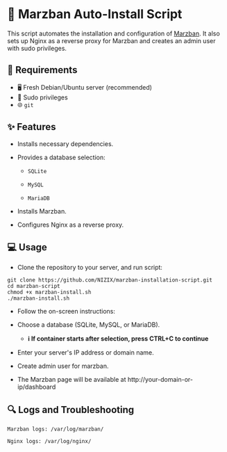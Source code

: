 # 🚀 Marzban Auto-Install Script
This script automates the installation and configuration of [Marzban](https://github.com/Gozargah/Marzban). It also sets up Nginx as a reverse proxy for Marzban and creates an admin user with sudo privileges.

## 🎯 Requirements
- 🖥️ Fresh Debian/Ubuntu server (recommended)
- 🔑 Sudo privileges
- 🌐 `git`

## ✨ Features
- Installs necessary dependencies.

- Provides a database selection:

  - `SQLite`

  - `MySQL`

  - `MariaDB`

- Installs Marzban.

- Configures Nginx as a reverse proxy.

## 💻 Usage
- Clone the repository to your server, and run script:

```
git clone https://github.com/NIZIX/marzban-installation-script.git
cd marzban-script
chmod +x marzban-install.sh
./marzban-install.sh
```
- Follow the on-screen instructions:

- Choose a database (SQLite, MySQL, or MariaDB). 

  - **ℹ️ If container starts after selection, press CTRL+C to continue**

- Enter your server's IP address or domain name.

- Create admin user for marzban.

- The Marzban page will be available at http://your-domain-or-ip/dashboard

## 🔍 Logs and Troubleshooting
`Marzban logs: /var/log/marzban/`

`Nginx logs: /var/log/nginx/`
